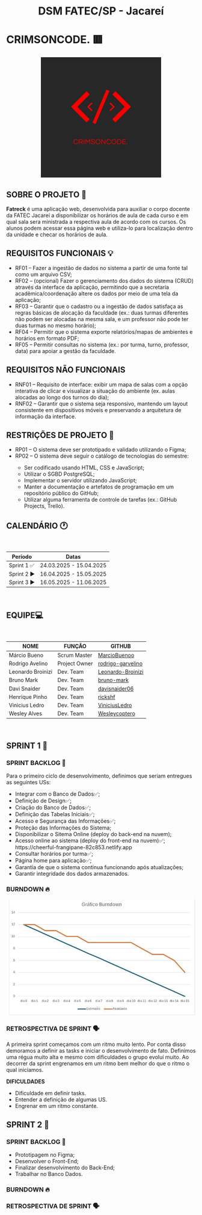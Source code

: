 <h1 align="center" >DSM FATEC/SP - Jacareí</h1>

# CRIMSONCODE. 🟥

<div align=center>
 <img src=assets/Logo.jpeg height=320px alt="Logo CrimsonCode.">
</div>

## SOBRE O PROJETO 📕

<p>
<strong>Fatreck</strong> é uma aplicação web, desenvolvida para auxiliar o corpo docente da FATEC Jacareí a disponibilizar os horários de aula de cada curso e em qual sala sera ministrada a respectiva aula de acordo com os cursos. Os alunos podem acessar essa página web e utiliza-lo para localização dentro da unidade e checar os horários de aula.
</p>

## REQUISITOS FUNCIONAIS 💡

<ul>
 <li>
  RF01 – Fazer a ingestão de dados no sistema a partir de uma fonte tal como um arquivo CSV;
 </li>
 <li>
  RF02 – (opcional) Fazer o gerenciamento dos dados do sistema (CRUD) através da interface da
  aplicação, permitindo que a secretaria acadêmica/coordenação altere os dados por meio de uma
  tela da aplicação;
 </li>
 <li>
  RF03 – Garantir que o cadastro ou a ingestão de dados satisfaça as regras básicas de alocação da
  faculdade (ex.: duas turmas diferentes não podem ser alocadas na mesma sala, e um professor
  não pode ter duas turmas no mesmo horário);
 </li>
 <li>
  RF04 – Permitir que o sistema exporte relatórios/mapas de ambientes e horários em formato PDF;
 </li>
 <li>
  RF05 – Permitir consultas no sistema (ex.: por turma, turno, professor, data) para apoiar a gestão
  da faculdade.
 </li>
</ul>

## REQUISITOS NÃO FUNCIONAIS

<ul>
 <li>
  RNF01 – Requisito de interface: exibir um mapa de salas com a opção interativa de clicar e
  visualizar a situação do ambiente (ex. aulas alocadas ao longo dos turnos do dia);
 </li>
 <li>
  RNF02 – Garantir que o sistema seja responsivo, mantendo um layout consistente em dispositivos
  móveis e preservando a arquitetura de informação da interface.
 </li>
</ul>

## RESTRIÇÕES DE PROJETO 🛑

<ul>
 <li>
  RP01 – O sistema deve ser prototipado e validado utilizando o Figma;
 </li>
 <li>
  RP02 – O sistema deve seguir o catálogo de tecnologias do semestre:
 </li>
 <ul>
  <li>
   Ser codificado usando HTML, CSS e JavaScript;
  </li>
  <li>
   Utilizar o SGBD PostgreSQL;
  </li>
  <li>
   Implementar o servidor utilizando JavaScript;
  </li>
  <li>
   Manter a documentação e artefatos de programação em um repositório público do GitHub;
  </li>
  <li>
   Utilizar alguma ferramenta de controle de tarefas (ex.: GitHub Projects, Trello).
  </li>
 </ul>
</ul>

## CALENDÁRIO 🕐

<br>

| Período     | Datas                   |
| ------------| ----------------------- |
| Sprint 1 ✅ | 24.03.2025 - 15.04.2025 |
| Sprint 2 ▶️ | 16.04.2025 - 15.05.2025 |
| Sprint 3 ▶️ | 16.05.2025 - 11.06.2025 |

<br>

## EQUIPE💻

<br align="center" >

| NOME              | FUNÇÂO        | GITHUB                                                    |
|-------------------|---------------|-----------------------------------------------------------|
| Márcio Bueno      | Scrum Master  | [MarcioBuenoo](https://github.com/MarcioBuenoo)           |
| Rodrigo Avelino   | Project Owner | [rodrigo-garvelino](https://github.com/rodrigo-garvelino) |
| Leonardo Broinizi | Dev. Team     | [Leonardo-Broinizi](https://github.com/Leonardo-Broinizi) |
| Bruno Mark        | Dev. Team     | [bruno-mark](https://github.com/bruno-mark)               |
| Davi Snaider      | Dev. Team     | [davisnaider06](https://github.com/davisnaider06)         |
| Henrique Pinho    | Dev. Team     | [rickshf](https://github.com/rickshf)                     |
| Vinicius Ledro    | Dev. Team     | [ViniciusLedro](https://github.com/ViniciusLedro)         |
| Wesley Alves      | Dev. Team     | [Wesleycoptero](https://github.com/Wesleycoptero)         |
 
<br>

## SPRINT 1 🔁

<h3>SPRINT BACKLOG 📜</h3>

<p>Para o primeiro ciclo de desenvolvimento, definimos que seriam entregues as seguintes USs:</p>

<ul>
 <li>
   Integrar com o Banco de Dados✅;
 </li>
 <li>
   Definição de Design✅;
 </li>
 <li>
   Criação do Banco de Dados✅;
 </li>
 <li>
   Definição das Tabelas Iniciais✅;
 </li>
 <li>
  Acesso e Segurança das Informações✅;
 </li>
 <li>
  Proteção das Informações do Sistema;
 </li>
 <li>
  Disponibilizar o Sitema Online (deploy do back-end na nuvem);
 </li>
 <li>
  Acesso online ao sistema (deploy do front-end na nuvem)✅;
  https://cheerful-frangipane-82c853.netlify.app
 </li>
 <li>
  Consultar horários por turma✅;
 </li>
 <li>
  Página home para aplicação✅;
 </li>
 <li>
  Garantia de que o sistema continua funcionando após atualizações;
 </li>
 <li>
  Garantir integridade dos dados armazenados.
 </li>
</ul>

<h3>BURNDOWN 🔥</h3>

<div>
 <img src=assets/Burndown1.jpeg> 
</div>

<h3>RETROSPECTIVA DE SPRINT 🗣️</h3>

<p>A primeira sprint começamos com um ritmo muito lento. Por conta disso demoramos a definir as tasks e iniciar o desenvolvimento de fato. Definimos uma régua muito alta e mesmo com dificuldades o grupo evoluí muito. Ao decorrer da sprint engrenamos em um ritmo bem melhor do que o ritmo o qual iniciamos.</p>

<p><strong>DIFICULDADES</strong></p>

<ul>
 <li>
  Dificuldade em definir tasks.
 </li>
 <li>
  Entender a definição de algumas US.
 </li>
 <li>
  Engrenar em um ritmo constante.
 </li>
</ul>

## SPRINT 2 🔁

<h3> SPRINT BACKLOG 📜</h3>

<ul>
 <li>
  Prototipagem no Figma;
 </li>
 <li>
  Desenvolver o Front-End;
 </li>
 <li>
  Finalizar desenvolvimento do Back-End;
 </li>
 <li>
  Trabalhar no Banco Dados.
 </li>
</ul>


<h3>BURNDOWN 🔥</h3>

<h3>RETROSPECTIVA DE SPRINT 🗣️</h3>
